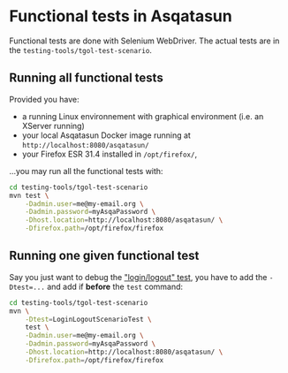 # Functional tests in Asqatasun

Functional tests are done with Selenium WebDriver. The actual tests are in the `testing-tools/tgol-test-scenario`.

## Running all functional tests

Provided you have:

* a running Linux environnement with graphical environment (i.e. an XServer running)
* your local Asqatasun Docker image running at `http://localhost:8080/asqatasun/` 
* your Firefox ESR 31.4 installed in `/opt/firefox/`, 

...you may run all the functional tests with:

```sh
cd testing-tools/tgol-test-scenario
mvn test \
    -Dadmin.user=me@my-email.org \
    -Dadmin.password=myAsqaPassword \
    -Dhost.location=http://localhost:8080/asqatasun/ \
    -Dfirefox.path=/opt/firefox/firefox
```

## Running one given functional test

Say you just want to debug the ["login/logout" test](https://github.com/Asqatasun/Asqatasun/blob/develop/testing-tools/tgol-test-scenario/src/test/java/org/asqatasun/tgol/test/scenario/LoginLogoutScenarioTest.java),
you have to add the `-Dtest=...` and add if **before** the `test` command:

```sh
cd testing-tools/tgol-test-scenario
mvn \
    -Dtest=LoginLogoutScenarioTest \
    test \
    -Dadmin.user=me@my-email.org \
    -Dadmin.password=myAsqaPassword \
    -Dhost.location=http://localhost:8080/asqatasun/ \
    -Dfirefox.path=/opt/firefox/firefox
```

